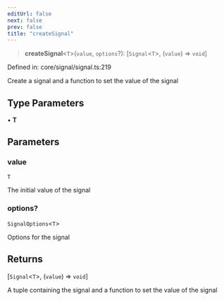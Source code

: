 ```yaml
---
editUrl: false
next: false
prev: false
title: "createSignal"
---
```


> **createSignal**\<`T`\>(`value`, `options`?): \[`Signal`\<`T`\>, (`value`) => `void`\]

Defined in: core/signal/signal.ts:219

Create a signal and a function to set the value of the signal

## Type Parameters

• **T**

## Parameters

### value

`T`

The initial value of the signal

### options?

`SignalOptions`\<`T`\>

Options for the signal

## Returns

\[`Signal`\<`T`\>, (`value`) => `void`\]

A tuple containing the signal and a function to set the value of the signal
